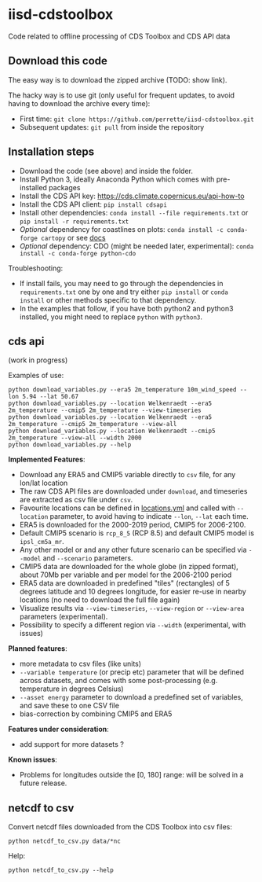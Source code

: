 # iisd-cdstoolbox

Code related to offline processing of CDS Toolbox and CDS API data 

## Download this code

The easy way is to download the zipped archive (TODO: show link).

The hacky way is to use git (only useful for frequent updates, to avoid having to download the archive every time):
- First time: `git clone https://github.com/perrette/iisd-cdstoolbox.git`
- Subsequent updates: `git pull` from inside the repository 

## Installation steps

- Download the code (see above) and inside the folder.
- Install Python 3, ideally Anaconda Python which comes with pre-installed packages
- Install the CDS API key: https://cds.climate.copernicus.eu/api-how-to
- Install the CDS API client: `pip install cdsapi`
- Install other dependencies: `conda install --file requirements.txt` or `pip install -r requirements.txt`
- _Optional_ dependency for coastlines on plots: `conda install -c conda-forge cartopy` or see [docs](https://scitools.org.uk/cartopy/docs/latest/installing.html)
- _Optional_ dependency: CDO (might be needed later, experimental): `conda install -c conda-forge python-cdo`


Troubleshooting:
- If install fails, you may need to go through the dependencies in `requirements.txt` one by one and try either `pip install` or `conda install` or other methods specific to that dependency.
- In the examples that follow, if you have both python2 and python3 installed, you might need to replace `python` with `python3`.

## cds api

(work in progress)

Examples of use:

    python download_variables.py --era5 2m_temperature 10m_wind_speed --lon 5.94 --lat 50.67
    python download_variables.py --location Welkenraedt --era5 2m_temperature --cmip5 2m_temperature --view-timeseries
    python download_variables.py --location Welkenraedt --era5 2m_temperature --cmip5 2m_temperature --view-all
    python download_variables.py --location Welkenraedt --cmip5 2m_temperature --view-all --width 2000
    python download_variables.py --help
    

**Implemented Features**:

- Download any ERA5 and CMIP5 variable directly to `csv` file, for any lon/lat location
- The raw CDS API files are downloaded under `download`, and timeseries are extracted as csv file under `csv`.
- Favourite locations can be defined in [locations.yml](locations.yml) and called with `--location` parameter, to avoid having to indicate `--lon`, `--lat` each time.
- ERA5 is downloaded for the 2000-2019 period, CMIP5 for 2006-2100. 
- Default CMIP5 scenario is `rcp_8_5` (RCP 8.5) and default CMIP5 model is `ipsl_cm5a_mr`. 
- Any other model or and any other future scenario can be specified via `--model` and `--scenario` parameters.
- CMIP5 data are downloaded for the whole globe (in zipped format), about 70Mb per variable and per model for the 2006-2100 period
- ERA5 data are downloaded in predefined "tiles" (rectangles) of 5 degrees latitude and 10 degrees longitude, for easier re-use in nearby locations (no need to download the full file again)
- Visualize results via `--view-timeseries`, `--view-region` or `--view-area` parameters (experimental).
- Possibility to specify a different region via `--width` (experimental, with issues)


**Planned features**:

- more metadata to csv files (like units)
- `--variable temperature` (or precip etc) parameter that will be defined across datasets, and comes with some post-processing (e.g. temperature in degrees Celsius)
- `--asset energy` parameter to download a predefined set of variables, and save these to one CSV file
- bias-correction by combining CMIP5 and ERA5


**Features under consideration**:

- add support for more datasets ?


**Known issues**:

- Problems for longitudes outside the [0, 180] range: will be solved in a future release.


## netcdf to csv

Convert netcdf files downloaded from the CDS Toolbox into csv files:

    python netcdf_to_csv.py data/*nc

Help:

    python netcdf_to_csv.py --help
